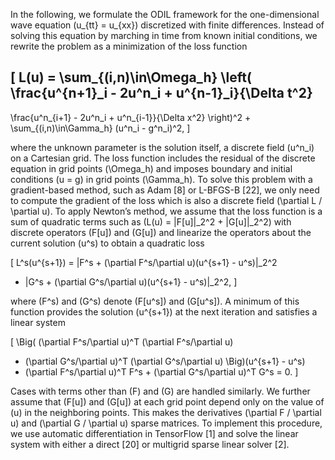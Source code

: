 In the following, we formulate the ODIL framework for the one-dimensional wave equation \(u_{tt} = u_{xx}\) discretized with finite differences. Instead of solving this equation by marching in time from known initial conditions, we rewrite the problem as a minimization of the loss function

\[
L(u) = \sum_{(i,n)\in\Omega_h} 
\left( 
\frac{u^{n+1}_i - 2u^n_i + u^{n-1}_i}{\Delta t^2} 
- 
\frac{u^n_{i+1} - 2u^n_i + u^n_{i-1}}{\Delta x^2}
\right)^2
+ 
\sum_{(i,n)\in\Gamma_h} (u^n_i - g^n_i)^2,
\]

where the unknown parameter is the solution itself, a discrete field \(u^n_i\) on a Cartesian grid. The loss function includes the residual of the discrete equation in grid points \(\Omega_h\) and imposes boundary and initial conditions \(u = g\) in grid points \(\Gamma_h\). To solve this problem with a gradient-based method, such as Adam [8] or L-BFGS-B [22], we only need to compute the gradient of the loss which is also a discrete field \(\partial L / \partial u\). To apply Newton’s method, we assume that the loss function is a sum of quadratic terms such as \(L(u) = \|F[u]\|_2^2 + \|G[u]\|_2^2\) with discrete operators \(F[u]\) and \(G[u]\) and linearize the operators about the current solution \(u^s\) to obtain a quadratic loss

\[
L^s(u^{s+1}) = \|F^s + (\partial F^s/\partial u)(u^{s+1} - u^s)\|_2^2 
+ \|G^s + (\partial G^s/\partial u)(u^{s+1} - u^s)\|_2^2,
\]

where \(F^s\) and \(G^s\) denote \(F[u^s]\) and \(G[u^s]\). A minimum of this function provides the solution \(u^{s+1}\) at the next iteration and satisfies a linear system

\[
\Big(
(\partial F^s/\partial u)^T (\partial F^s/\partial u) 
+ (\partial G^s/\partial u)^T (\partial G^s/\partial u)
\Big)(u^{s+1} - u^s) 
+ (\partial F^s/\partial u)^T F^s + (\partial G^s/\partial u)^T G^s = 0.
\]

Cases with terms other than \(F\) and \(G\) are handled similarly. We further assume that \(F[u]\) and \(G[u]\) at each grid point depend only on the value of \(u\) in the neighboring points. This makes the derivatives \(\partial F / \partial u\) and \(\partial G / \partial u\) sparse matrices. To implement this procedure, we use automatic differentiation in TensorFlow [1] and solve the linear system with either a direct [20] or multigrid sparse linear solver [2].

